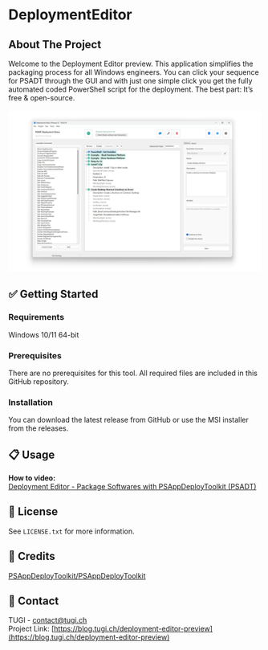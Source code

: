 # DeploymentEditor



<!-- ABOUT THE PROJECT -->
## About The Project
Welcome to the Deployment Editor preview. This application simplifies the packaging process for all Windows engineers. You can click your sequence for PSADT through the GUI and with just one simple click you get the fully automated coded PowerShell script for the deployment. The best part: It’s free & open-source.<br/><br/>
![App Screenshot](Screenshot.png)



<!-- GETTING STARTED -->
## ✅ Getting Started

### Requirements
Windows 10/11 64-bit

### Prerequisites
There are no prerequisites for this tool. All required files are included in this GitHub repository.

### Installation
You can download the latest release from GitHub or use the MSI installer from the releases.



<!-- USAGE EXAMPLES -->
## 📋 Usage

**How to video:**<br/>
[Deployment Editor - Package Softwares with PSAppDeployToolkit (PSADT)](https://www.youtube.com/watch?v=1Ct5B27BGP4)
<br/>



<!-- LICENSE -->
## 📄 License
See `LICENSE.txt` for more information.



<!-- CREDITS -->
## 📄 Credits
[PSAppDeployToolkit/PSAppDeployToolkit](https://github.com/PSAppDeployToolkit/PSAppDeployToolkit)



<!-- CONTACT -->
## 📧 Contact
TUGI - [contact@tugi.ch](mailto:contact@tugi.ch)<br/>
Project Link: [https://blog.tugi.ch/deployment-editor-preview](https://blog.tugi.ch/deployment-editor-preview)
